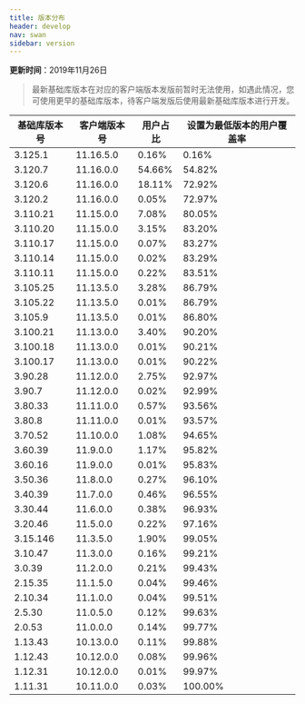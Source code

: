 ```yaml
---
title: 版本分布
header: develop
nav: swan
sidebar: version
---
```

**更新时间**：2019年11月26日

> 最新基础库版本在对应的客户端版本发版前暂时无法使用，如遇此情况，您可使用更早的基础库版本，待客户端发版后使用最新基础库版本进行开发。
 
|基础库版本号|客户端版本号|用户占比|设置为最低版本的用户覆盖率|
|---|---|---|---|
|3.125.1|11.16.5.0|0.16%|0.16%|
|3.120.7|11.16.0.0|54.66%|54.82%|
|3.120.6|11.16.0.0|18.11%|72.92%|
|3.120.2|11.16.0.0|0.05%|72.97%|
|3.110.21|11.15.0.0|7.08%|80.05%|
|3.110.20|11.15.0.0|3.15%|83.20%|
|3.110.17|11.15.0.0|0.07%|83.27%|
|3.110.14|11.15.0.0|0.02%|83.29%|
|3.110.11|11.15.0.0|0.22%|83.51%|
|3.105.25|11.13.5.0|3.28%|86.79%|
|3.105.22|11.13.5.0|0.01%|86.79%|
|3.105.9|11.13.5.0|0.01%|86.80%|
|3.100.21|11.13.0.0|3.40%|90.20%|
|3.100.18|11.13.0.0|0.01%|90.21%|
|3.100.17|11.13.0.0|0.01%|90.22%|
|3.90.28|11.12.0.0|2.75%|92.97%|
|3.90.7|11.12.0.0|0.02%|92.99%|
|3.80.33|11.11.0.0|0.57%|93.56%|
|3.80.8|11.11.0.0|0.01%|93.57%|
|3.70.52|11.10.0.0|1.08%|94.65%|
|3.60.39|11.9.0.0|1.17%|95.82%|
|3.60.16|11.9.0.0|0.01%|95.83%|
|3.50.36|11.8.0.0|0.27%|96.10%|
|3.40.39|11.7.0.0|0.46%|96.55%|
|3.30.44|11.6.0.0|0.38%|96.93%|
|3.20.46|11.5.0.0|0.22%|97.16%|
|3.15.146|11.3.5.0|1.90%|99.05%|
|3.10.47|11.3.0.0|0.16%|99.21%|
|3.0.39|11.2.0.0|0.21%|99.43%|
|2.15.35|11.1.5.0|0.04%|99.46%|
|2.10.34|11.1.0.0|0.04%|99.51%|
|2.5.30|11.0.5.0|0.12%|99.63%|
|2.0.53|11.0.0.0|0.14%|99.77%|
|1.13.43|10.13.0.0|0.11%|99.88%|
|1.12.43|10.12.0.0|0.08%|99.96%|
|1.12.31|10.12.0.0|0.01%|99.97%|
|1.11.31|10.11.0.0|0.03%|100.00%|